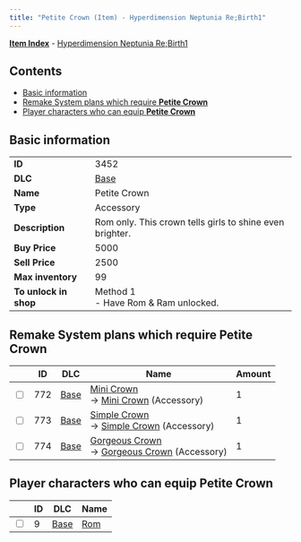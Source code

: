 ```yaml
---
title: "Petite Crown (Item) - Hyperdimension Neptunia Re;Birth1"
---
```


[**Item Index**](/neptunia/rb1/item/index.html) - [Hyperdimension Neptunia Re;Birth1](/neptunia/rb1)

## Contents

- [Basic information](#basic-information)
- [Remake System plans which require **Petite Crown**](#remake-system-plans-which-require-petite-crown)
- [Player characters who can equip **Petite Crown**](#player-characters-who-can-equip-petite-crown)

## Basic information

|   |   |
| -- | -- |
| **ID** | 3452 |
| **DLC** | [Base](/neptunia/rb1/dlc/1-base.html) |
| **Name** | Petite Crown |
| **Type** | Accessory |
| **Description** | Rom only. This crown tells girls to shine even brighter. |
| **Buy Price** | 5000 |
| **Sell Price** | 2500 |
| **Max inventory** | 99 |
| **To unlock in shop** | Method 1<br />- Have Rom & Ram unlocked. |

## Remake System plans which require **Petite Crown**

|    | ID | DLC | Name | Amount |
| -- | -- | --- | ---- | ------ |
| <input type="checkbox" id="rb1-remake-1-772" class="trackbox" /> | 772 | [Base](/neptunia/rb1/dlc/1-base.html) | [Mini Crown](/neptunia/rb1/remake/1-772-mini-crown.html)<br />→ [Mini Crown](/neptunia/rb1/item/1-3453-mini-crown.html) (Accessory) | 1 |
| <input type="checkbox" id="rb1-remake-1-773" class="trackbox" /> | 773 | [Base](/neptunia/rb1/dlc/1-base.html) | [Simple Crown](/neptunia/rb1/remake/1-773-simple-crown.html)<br />→ [Simple Crown](/neptunia/rb1/item/1-3454-simple-crown.html) (Accessory) | 1 |
| <input type="checkbox" id="rb1-remake-1-774" class="trackbox" /> | 774 | [Base](/neptunia/rb1/dlc/1-base.html) | [Gorgeous Crown](/neptunia/rb1/remake/1-774-gorgeous-crown.html)<br />→ [Gorgeous Crown](/neptunia/rb1/item/1-3455-gorgeous-crown.html) (Accessory) | 1 |

## Player characters who can equip **Petite Crown**

|    | ID | DLC | Name |
| -- | -- | --- | ---- |
| <input type="checkbox" id="rb1-player-1-9" class="trackbox" /> | 9 | [Base](/neptunia/rb1/dlc/1-base.html) | [Rom](/neptunia/rb1/player/1-9-rom.html) |